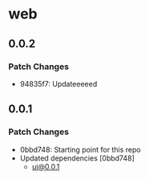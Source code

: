 # web

## 0.0.2

### Patch Changes

- 94835f7: Updateeeeed

## 0.0.1

### Patch Changes

- 0bbd748: Starting point for this repo
- Updated dependencies [0bbd748]
  - ui@0.0.1
